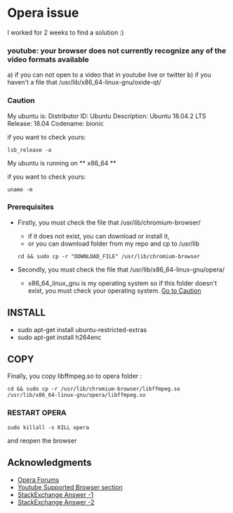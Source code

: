 # Opera issue
I worked for 2 weeks to find a solution :)
### youtube: your browser does not currently recognize any of the video formats available
 a) if you can not open to a video that in youtube live or twitter
 b) if you haven't a file that /usr/lib/x86_64-linux-gnu/oxide-qt/

### Caution 

My ubuntu is: 
Distributor ID:	Ubuntu
Description:	Ubuntu 18.04.2 LTS
Release:	18.04
Codename:	bionic

if you want to check yours: 

```
lsb_release -a 
```

My ubuntu is running on ** x86_64 **

if you want to check yours: 

```
uname -m
```


### Prerequisites 
* Firstly, you must check the file that /usr/lib/chromium-browser/
	* if it does not exist, you can download or install it,
	* or you can download folder from my repo and cp to /usr/lib
	```
	cd && sudo cp -r "DOWNLOAD_FILE" /usr/lib/chromium-browser
	```


* Secondly, you must check the file that /usr/lib/x86_64-linux-gnu/opera/
	* x86_64_linux_gnu is my operating system so if this folder  doesn't exist, you must check your operating system. [Go to Caution](#caution)

## INSTALL 
* sudo apt-get install ubuntu-restricted-extras
* sudo apt-get install h264enc




## COPY 
Finally, you copy libffmpeg.so to opera folder :

```
cd && sudo cp -r /usr/lib/chromium-browser/libffmpeg.so /usr/lib/x86_64-linux-gnu/opera/libffmpeg.so
```
### RESTART OPERA
```
sudo killall -s KILL opera 
```
and reopen the browser 


## Acknowledgments
* [Opera Forums](https://forums.opera.com/topic/22685/twitter-videos/5)
* [Youtube Supported Browser section](https://www.youtube.com/html5)
* [StackExchange Answer -1 ](https://askubuntu.com/a/214433/923958)
* [StackExchange Answer -2](https://askubuntu.com/a/384659/923958)

